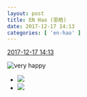 ```yaml
---
layout: post
title: EN Hao (恩皓)
date: 2017-12-17 14:13
categories: [ 'en-hao' ]
---
```


<div class="weibo-info">
  <a href="https://weibo.com/6346318257/FA3TJyVH3">2017-12-17 14:13</a>
</div>

![very happy](https://img.t.sinajs.cn/t4/appstyle/expression/ext/normal/58/mb_org.gif)

<!-- more -->

<ul class="weibo-pic-list-1">
  <li class="weibo-pic">
    <a href="https://wx2.sinaimg.cn/mw690/006VuvhTgy1fmjqlbyof3j30xr190b29.jpg"><img src="//wx2.sinaimg.cn/thumb150/006VuvhTgy1fmjqlbyof3j30xr190b29.jpg" /></a>
  </li>
  <li class="weibo-pic">
    <a href="https://wx4.sinaimg.cn/mw690/006VuvhTgy1fmjqldlffwj32c0340x6q.jpg"><img src="//wx4.sinaimg.cn/thumb150/006VuvhTgy1fmjqldlffwj32c0340x6q.jpg" /></a>
  </li>
</ul>
